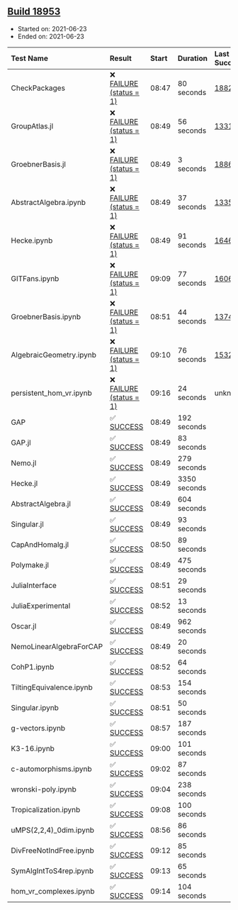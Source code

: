 ## [Build 18953](https://oscarci.mathematik.uni-kl.de/job/oscar/18953/)

* Started on: 2021-06-23
* Ended on: 2021-06-23

| Test Name    | Result | Start | Duration | Last Success | First Failure |
|:-------------|:-------|:------|:---------|:-------------|:--------------|
| CheckPackages | ❌ [FAILURE (status = 1)](https://oscarci.mathematik.uni-kl.de/job/oscar/18953/artifact/logs/build-18953/CheckPackages.log) | 08:47 | 80 seconds | [18822](https://oscarci.mathematik.uni-kl.de/job/oscar/18822/) | [18823](https://oscarci.mathematik.uni-kl.de/job/oscar/18823/) |
| GroupAtlas.jl | ❌ [FAILURE (status = 1)](https://oscarci.mathematik.uni-kl.de/job/oscar/18953/artifact/logs/build-18953/GroupAtlas.jl.log) | 08:49 | 56 seconds | [13311](https://oscarci.mathematik.uni-kl.de/job/oscar/13311/) | [13312](https://oscarci.mathematik.uni-kl.de/job/oscar/13312/) |
| GroebnerBasis.jl | ❌ [FAILURE (status = 1)](https://oscarci.mathematik.uni-kl.de/job/oscar/18953/artifact/logs/build-18953/GroebnerBasis.jl.log) | 08:49 | 3 seconds | [18864](https://oscarci.mathematik.uni-kl.de/job/oscar/18864/) | [18865](https://oscarci.mathematik.uni-kl.de/job/oscar/18865/) |
| AbstractAlgebra.ipynb | ❌ [FAILURE (status = 1)](https://oscarci.mathematik.uni-kl.de/job/oscar/18953/artifact/logs/build-18953/AbstractAlgebra.ipynb.log) | 08:49 | 37 seconds | [13355](https://oscarci.mathematik.uni-kl.de/job/oscar/13355/) | [13356](https://oscarci.mathematik.uni-kl.de/job/oscar/13356/) |
| Hecke.ipynb | ❌ [FAILURE (status = 1)](https://oscarci.mathematik.uni-kl.de/job/oscar/18953/artifact/logs/build-18953/Hecke.ipynb.log) | 08:49 | 91 seconds | [16463](https://oscarci.mathematik.uni-kl.de/job/oscar/16463/) | [16464](https://oscarci.mathematik.uni-kl.de/job/oscar/16464/) |
| GITFans.ipynb | ❌ [FAILURE (status = 1)](https://oscarci.mathematik.uni-kl.de/job/oscar/18953/artifact/logs/build-18953/GITFans.ipynb.log) | 09:09 | 77 seconds | [16068](https://oscarci.mathematik.uni-kl.de/job/oscar/16068/) | [16069](https://oscarci.mathematik.uni-kl.de/job/oscar/16069/) |
| GroebnerBasis.ipynb | ❌ [FAILURE (status = 1)](https://oscarci.mathematik.uni-kl.de/job/oscar/18953/artifact/logs/build-18953/GroebnerBasis.ipynb.log) | 08:51 | 44 seconds | [13748](https://oscarci.mathematik.uni-kl.de/job/oscar/13748/) | [13749](https://oscarci.mathematik.uni-kl.de/job/oscar/13749/) |
| AlgebraicGeometry.ipynb | ❌ [FAILURE (status = 1)](https://oscarci.mathematik.uni-kl.de/job/oscar/18953/artifact/logs/build-18953/AlgebraicGeometry.ipynb.log) | 09:10 | 76 seconds | [15322](https://oscarci.mathematik.uni-kl.de/job/oscar/15322/) | [15323](https://oscarci.mathematik.uni-kl.de/job/oscar/15323/) |
| persistent_hom_vr.ipynb | ❌ [FAILURE (status = 1)](https://oscarci.mathematik.uni-kl.de/job/oscar/18953/artifact/logs/build-18953/persistent_hom_vr.ipynb.log) | 09:16 | 24 seconds | unknown | unknown |
| GAP | ✅ [SUCCESS](https://oscarci.mathematik.uni-kl.de/job/oscar/18953/artifact/logs/build-18953/GAP.log) | 08:49 | 192 seconds |  |  |
| GAP.jl | ✅ [SUCCESS](https://oscarci.mathematik.uni-kl.de/job/oscar/18953/artifact/logs/build-18953/GAP.jl.log) | 08:49 | 83 seconds |  |  |
| Nemo.jl | ✅ [SUCCESS](https://oscarci.mathematik.uni-kl.de/job/oscar/18953/artifact/logs/build-18953/Nemo.jl.log) | 08:49 | 279 seconds |  |  |
| Hecke.jl | ✅ [SUCCESS](https://oscarci.mathematik.uni-kl.de/job/oscar/18953/artifact/logs/build-18953/Hecke.jl.log) | 08:49 | 3350 seconds |  |  |
| AbstractAlgebra.jl | ✅ [SUCCESS](https://oscarci.mathematik.uni-kl.de/job/oscar/18953/artifact/logs/build-18953/AbstractAlgebra.jl.log) | 08:49 | 604 seconds |  |  |
| Singular.jl | ✅ [SUCCESS](https://oscarci.mathematik.uni-kl.de/job/oscar/18953/artifact/logs/build-18953/Singular.jl.log) | 08:49 | 93 seconds |  |  |
| CapAndHomalg.jl | ✅ [SUCCESS](https://oscarci.mathematik.uni-kl.de/job/oscar/18953/artifact/logs/build-18953/CapAndHomalg.jl.log) | 08:50 | 89 seconds |  |  |
| Polymake.jl | ✅ [SUCCESS](https://oscarci.mathematik.uni-kl.de/job/oscar/18953/artifact/logs/build-18953/Polymake.jl.log) | 08:49 | 475 seconds |  |  |
| JuliaInterface | ✅ [SUCCESS](https://oscarci.mathematik.uni-kl.de/job/oscar/18953/artifact/logs/build-18953/JuliaInterface.log) | 08:51 | 29 seconds |  |  |
| JuliaExperimental | ✅ [SUCCESS](https://oscarci.mathematik.uni-kl.de/job/oscar/18953/artifact/logs/build-18953/JuliaExperimental.log) | 08:52 | 13 seconds |  |  |
| Oscar.jl | ✅ [SUCCESS](https://oscarci.mathematik.uni-kl.de/job/oscar/18953/artifact/logs/build-18953/Oscar.jl.log) | 08:49 | 962 seconds |  |  |
| NemoLinearAlgebraForCAP | ✅ [SUCCESS](https://oscarci.mathematik.uni-kl.de/job/oscar/18953/artifact/logs/build-18953/NemoLinearAlgebraForCAP.log) | 08:49 | 20 seconds |  |  |
| CohP1.ipynb | ✅ [SUCCESS](https://oscarci.mathematik.uni-kl.de/job/oscar/18953/artifact/logs/build-18953/CohP1.ipynb.log) | 08:52 | 64 seconds |  |  |
| TiltingEquivalence.ipynb | ✅ [SUCCESS](https://oscarci.mathematik.uni-kl.de/job/oscar/18953/artifact/logs/build-18953/TiltingEquivalence.ipynb.log) | 08:53 | 154 seconds |  |  |
| Singular.ipynb | ✅ [SUCCESS](https://oscarci.mathematik.uni-kl.de/job/oscar/18953/artifact/logs/build-18953/Singular.ipynb.log) | 08:51 | 50 seconds |  |  |
| g-vectors.ipynb | ✅ [SUCCESS](https://oscarci.mathematik.uni-kl.de/job/oscar/18953/artifact/logs/build-18953/g-vectors.ipynb.log) | 08:57 | 187 seconds |  |  |
| K3-16.ipynb | ✅ [SUCCESS](https://oscarci.mathematik.uni-kl.de/job/oscar/18953/artifact/logs/build-18953/K3-16.ipynb.log) | 09:00 | 101 seconds |  |  |
| c-automorphisms.ipynb | ✅ [SUCCESS](https://oscarci.mathematik.uni-kl.de/job/oscar/18953/artifact/logs/build-18953/c-automorphisms.ipynb.log) | 09:02 | 87 seconds |  |  |
| wronski-poly.ipynb | ✅ [SUCCESS](https://oscarci.mathematik.uni-kl.de/job/oscar/18953/artifact/logs/build-18953/wronski-poly.ipynb.log) | 09:04 | 238 seconds |  |  |
| Tropicalization.ipynb | ✅ [SUCCESS](https://oscarci.mathematik.uni-kl.de/job/oscar/18953/artifact/logs/build-18953/Tropicalization.ipynb.log) | 09:08 | 100 seconds |  |  |
| uMPS(2,2,4)_0dim.ipynb | ✅ [SUCCESS](https://oscarci.mathematik.uni-kl.de/job/oscar/18953/artifact/logs/build-18953/uMPS-2-2-4-_0dim.ipynb.log) | 08:56 | 86 seconds |  |  |
| DivFreeNotIndFree.ipynb | ✅ [SUCCESS](https://oscarci.mathematik.uni-kl.de/job/oscar/18953/artifact/logs/build-18953/DivFreeNotIndFree.ipynb.log) | 09:12 | 85 seconds |  |  |
| SymAlgIntToS4rep.ipynb | ✅ [SUCCESS](https://oscarci.mathematik.uni-kl.de/job/oscar/18953/artifact/logs/build-18953/SymAlgIntToS4rep.ipynb.log) | 09:13 | 65 seconds |  |  |
| hom_vr_complexes.ipynb | ✅ [SUCCESS](https://oscarci.mathematik.uni-kl.de/job/oscar/18953/artifact/logs/build-18953/hom_vr_complexes.ipynb.log) | 09:14 | 104 seconds |  |  |
